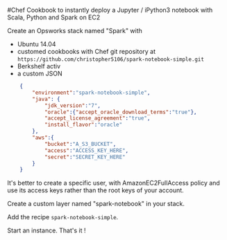 #Chef Cookbook to instantly deploy a Jupyter / iPython3 notebook with Scala, Python and Spark on EC2


Create an Opsworks stack named "Spark" with 

- Ubuntu 14.04
- customed cookbooks with Chef git repository at `https://github.com/christopher5106/spark-notebook-simple.git` 
- Berkshelf activ
- a custom JSON

```json
	{
		"environment":"spark-notebook-simple",
		"java": {
			"jdk_version":"7",
			"oracle":{"accept_oracle_download_terms":"true"},
			"accept_license_agreement":"true",
			"install_flavor":"oracle"
		},
		"aws":{
			"bucket":"A_S3_BUCKET",
			"access":"ACCESS_KEY_HERE",
			"secret":"SECRET_KEY_HERE"
		}
	}
```

It's better to create a specific user, with AmazonEC2FullAccess policy and use its access keys rather than the root keys of your account.

Create a custom layer named "spark-notebook" in your stack.

Add the recipe `spark-notebook-simple`.

Start an instance. That's it !
